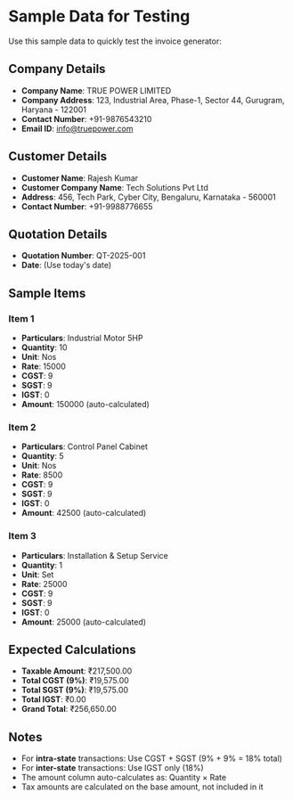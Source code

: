 # Sample Data for Testing

Use this sample data to quickly test the invoice generator:

## Company Details
- **Company Name**: TRUE POWER LIMITED
- **Company Address**: 123, Industrial Area, Phase-1, Sector 44, Gurugram, Haryana - 122001
- **Contact Number**: +91-9876543210
- **Email ID**: info@truepower.com

## Customer Details
- **Customer Name**: Rajesh Kumar
- **Customer Company Name**: Tech Solutions Pvt Ltd
- **Address**: 456, Tech Park, Cyber City, Bengaluru, Karnataka - 560001
- **Contact Number**: +91-9988776655

## Quotation Details
- **Quotation Number**: QT-2025-001
- **Date**: (Use today's date)

## Sample Items

### Item 1
- **Particulars**: Industrial Motor 5HP
- **Quantity**: 10
- **Unit**: Nos
- **Rate**: 15000
- **CGST**: 9
- **SGST**: 9
- **IGST**: 0
- **Amount**: 150000 (auto-calculated)

### Item 2
- **Particulars**: Control Panel Cabinet
- **Quantity**: 5
- **Unit**: Nos
- **Rate**: 8500
- **CGST**: 9
- **SGST**: 9
- **IGST**: 0
- **Amount**: 42500 (auto-calculated)

### Item 3
- **Particulars**: Installation & Setup Service
- **Quantity**: 1
- **Unit**: Set
- **Rate**: 25000
- **CGST**: 9
- **SGST**: 9
- **IGST**: 0
- **Amount**: 25000 (auto-calculated)

## Expected Calculations

- **Taxable Amount**: ₹217,500.00
- **Total CGST (9%)**: ₹19,575.00
- **Total SGST (9%)**: ₹19,575.00
- **Total IGST**: ₹0.00
- **Grand Total**: ₹256,650.00

## Notes

- For **intra-state** transactions: Use CGST + SGST (9% + 9% = 18% total)
- For **inter-state** transactions: Use IGST only (18%)
- The amount column auto-calculates as: Quantity × Rate
- Tax amounts are calculated on the base amount, not included in it
